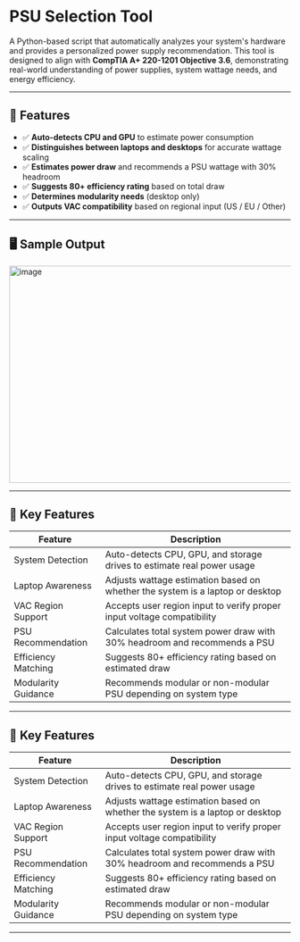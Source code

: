# PSU Selection Tool 

A Python-based script that automatically analyzes your system's hardware and provides a personalized power supply recommendation. This tool is designed to align with **CompTIA A+ 220-1201 Objective 3.6**, demonstrating real-world understanding of power supplies, system wattage needs, and energy efficiency.

---

## 🔧 Features

- ✅ **Auto-detects CPU and GPU** to estimate power consumption
- ✅ **Distinguishes between laptops and desktops** for accurate wattage scaling
- ✅ **Estimates power draw** and recommends a PSU wattage with 30% headroom
- ✅ **Suggests 80+ efficiency rating** based on total draw
- ✅ **Determines modularity needs** (desktop only)
- ✅ **Outputs VAC compatibility** based on regional input (US / EU / Other)

---

## 🖥️ Sample Output

<img width="1477" height="389" alt="image" src="https://github.com/user-attachments/assets/75197913-e8b3-41c1-9972-7147d455c440" />

---

## 🔧 Key Features

| Feature              | Description                                                                 |
|----------------------|-----------------------------------------------------------------------------|
| System Detection     | Auto-detects CPU, GPU, and storage drives to estimate real power usage      |
| Laptop Awareness     | Adjusts wattage estimation based on whether the system is a laptop or desktop |
| VAC Region Support   | Accepts user region input to verify proper input voltage compatibility      |
| PSU Recommendation   | Calculates total system power draw with 30% headroom and recommends a PSU   |
| Efficiency Matching  | Suggests 80+ efficiency rating based on estimated draw                      |
| Modularity Guidance  | Recommends modular or non-modular PSU depending on system type              |

---

## 🔧 Key Features

| Feature              | Description                                                                 |
|----------------------|-----------------------------------------------------------------------------|
| System Detection     | Auto-detects CPU, GPU, and storage drives to estimate real power usage      |
| Laptop Awareness     | Adjusts wattage estimation based on whether the system is a laptop or desktop |
| VAC Region Support   | Accepts user region input to verify proper input voltage compatibility      |
| PSU Recommendation   | Calculates total system power draw with 30% headroom and recommends a PSU   |
| Efficiency Matching  | Suggests 80+ efficiency rating based on estimated draw                      |
| Modularity Guidance  | Recommends modular or non-modular PSU depending on system type              |

---
